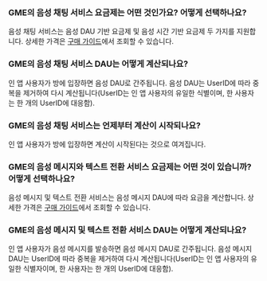 ### GME의 음성 채팅 서비스 요금제는 어떤 것인가요? 어떻게 선택하나요?
음성 채팅 서비스는 음성 DAU 기반 요금제 및 음성 시간 기반 요금제 두 가지를 지원합니다. 상세한 가격은 [구매 가이드](https://cloud.tencent.com/document/product/607/17808)에서 조회할 수 있습니다.

### GME의 음성 채팅 서비스 DAU는 어떻게 계산되나요?
인 앱 사용자가 방에 입장하면 음성 DAU로 간주됩니다. 음성 DAU는 UserID에 따라 중복을 제거하여 다시 계산됩니다(UserID는 인 앱 사용자의 유일한 식별이며, 한 사용자는 한 개의 UserID에 대응함).


### GME의 음성 채팅 서비스는 언제부터 계산이 시작되나요?
인 앱 사용자가 방에 입장하면 계산이 시작된다는 것으로 여겨집니다.


### GME의 음성 메시지와 텍스트 전환 서비스 요금제는 어떤 것이 있습니까? 어떻게 선택하나요?
음성 메시지 및 텍스트 전환 서비스는 음성 메시지 DAU에 따라 요금을 계산합니다. 상세한 가격은 [구매 가이드](https://cloud.tencent.com/document/product/607/17808)에서 조회할 수 있습니다.


### GME의 음성 메시지 및 텍스트 전환 서비스 DAU는 어떻게 계산되나요?
인 앱 사용자가 음성 메시지를 발송하면 음성 메시지 DAU로 간주됩니다. 음성 메시지 DAU는 UserID에 따라 중복을 제거하여 다시 계산됩니다(UserID는 인 앱 사용자의 유일한 식별자이며, 한 사용자는 한 개의 UserID에 대응함).




